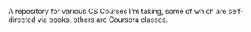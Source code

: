 A repository for various CS Courses I'm taking, some of which are self-directed via books, others are Coursera classes.

